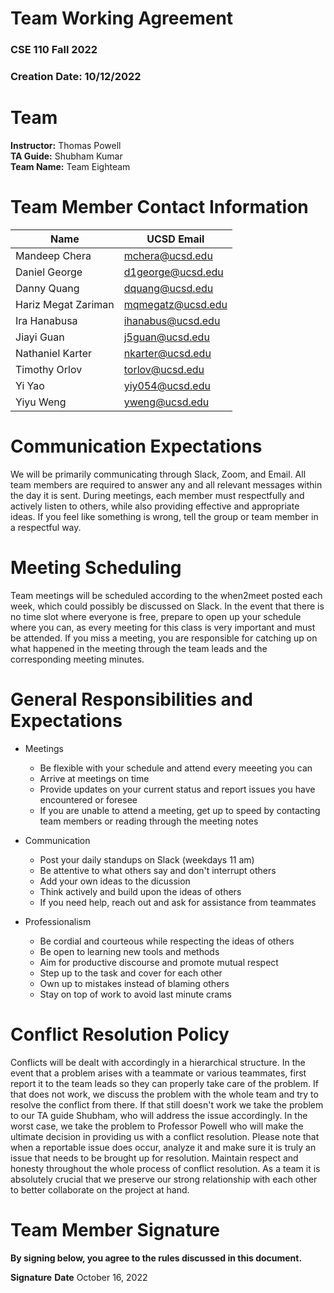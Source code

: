 # Team Working Agreement
### CSE 110 Fall 2022
### Creation Date: 10/12/2022

# Team
**Instructor:** Thomas Powell  
**TA Guide:** Shubham Kumar  
**Team Name:** Team Eighteam

# Team Member Contact Information

| Name                | UCSD Email        |
|---------------------|-------------------|
| Mandeep Chera       | mchera@ucsd.edu   |
| Daniel George       | d1george@ucsd.edu |
| Danny Quang         | dquang@ucsd.edu   |
| Hariz Megat Zariman | mqmegatz@ucsd.edu |
| Ira Hanabusa        | ihanabus@ucsd.edu |
| Jiayi Guan          | j5guan@ucsd.edu   |
| Nathaniel Karter    | nkarter@ucsd.edu  |
| Timothy Orlov       | torlov@ucsd.edu   |
| Yi Yao              | yiy054@ucsd.edu   |
| Yiyu Weng           | yweng@ucsd.edu    |

# Communication Expectations

We will be primarily communicating through Slack, Zoom, and Email. All team members are required to answer any and all relevant messages within the day it is sent. During meetings, each member must respectfully and actively listen to others, while also providing effective and appropriate ideas. If you feel like something is wrong, tell the group or team member in a respectful way.

# Meeting Scheduling

Team meetings will be scheduled according to the when2meet posted each week, which could possibly be discussed on Slack. In the event that there is no time slot where everyone is free, prepare to open up your schedule where you can, as every meeting for this class is very important and must be attended. If you miss a meeting, you are responsible for catching up on what happened in the meeting through the team leads and the corresponding meeting minutes.

# General Responsibilities and Expectations

- Meetings
  - Be flexible with your schedule and attend every meeeting you can
  - Arrive at meetings on time
  - Provide updates on your current status and report issues you have encountered or foresee
  - If you are unable to attend a meeting, get up to speed by contacting team members or reading through the meeting notes

- Communication
  - Post your daily standups on Slack (weekdays 11 am)
  - Be attentive to what others say and don't interrupt others
  - Add your own ideas to the dicussion
  - Think actively and build upon the ideas of others
  - If you need help, reach out and ask for assistance from teammates

- Professionalism
  - Be cordial and courteous while respecting the ideas of others
  - Be open to learning new tools and methods
  - Aim for productive discourse and promote mutual respect
  - Step up to the task and cover for each other
  - Own up to mistakes instead of blaming others
  - Stay on top of work to avoid last minute crams

# Conflict Resolution Policy

Conflicts will be dealt with accordingly in a hierarchical structure. In the event that a problem arises with a teammate or various teammates, first report it to the team leads so they can properly take care of the problem. If that does not work, we discuss the problem with the whole team and try to resolve the conflict from there. If that still doesn't work we take the problem to our TA guide Shubham, who will address the issue accordingly. In the worst case, we take the problem to Professor Powell who will make the ultimate decision in providing us with a conflict resolution. Please note that when a reportable issue does occur, analyze it and make sure it is truly an issue that needs to be brought up for resolution. Maintain respect and honesty throughout the whole process of conflict resolution. As a team it is absolutely crucial that we preserve our strong relationship with each other to better collaborate on the project at hand.

# Team Member Signature

**By signing below, you agree to the rules discussed in this document.**

**Signature** <YOUR NAME HERE>
**Date** October 16, 2022
